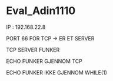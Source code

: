 # Eval_Adin1110


IP : 192.168.22.8


PORT 66 FOR TCP -> ER ET SERVER

TCP SERVER FUNKER

ECHO FUNKER GJENNOM TCP

ECHO FUNKER IKKE GJENNOM WHILE(1)
